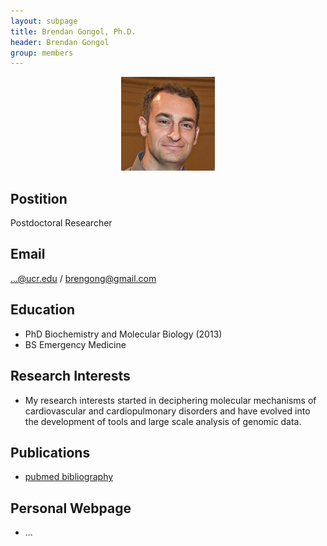 ```yaml
---
layout: subpage
title: Brendan Gongol, Ph.D. 
header: Brendan Gongol 
group: members 
---
```


<p align="center"><a href="https://girke.bioinformatics.ucr.edu/members/brendan_gongol/"><img src="/members/brendan-gongol.jpeg" alt="image" style="width:150px;"/></a></p>

## Postition

Postdoctoral Researcher

## Email 

...@ucr.edu / brengong@gmail.com

## Education

- PhD Biochemistry and Molecular Biology (2013)
- BS Emergency Medicine

## Research Interests

- My research interests started in deciphering molecular mechanisms of cardiovascular and cardiopulmonary disorders and have evolved into the development of tools and large scale analysis of genomic data. 

## Publications

- [pubmed bibliography](https://www.ncbi.nlm.nih.gov/myncbi/1HaKgn1rc7a5v/bibliography/public/?sortby=pubDate&sdirection=descending)

## Personal Webpage

- ...

